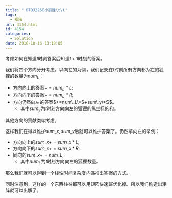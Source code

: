 ```yaml
---
title: " DTOJ2268小狐狸\t\t"
tags:
  - 矩阵
url: 4154.html
id: 4154
categories:
  - Solution
date: 2018-10-16 13:19:05
---
```


考虑如何在知道$t$时刻答案后知道$t+1$时刻的答案。

我们将四个方向分开考虑。以向左的为例，我们记录在t时刻所有方向都为左的狐狸的数量为$num_L$：

*   方向向上的答案$+=num_L*L$;
*   方向向下的答案$+=num_L*R$;
*   方向仍然向左的答案$+=num\_L\*S+sum\_y\*S$。
    *   其中$sum_y$为$t$时刻方向向左的狐狸的纵坐标的和。

其他方向的贡献类似考虑。

这样我们在得以维护$sum\_x,sum\_y$后就可以维护答案了。仍然拿向左的举例：

*   方向向上的$sum\_x+=sum\_x*L$;
*   方向向下的$sum\_x+=sum\_x*R$;
*   同向的$sum\_x+=num\_L$;
    *   其中$num_L$为$t$时刻方向向左的狐狸数量。

那么我们就可以得到一个线性时间复杂度内递推出答案的方式。

同时注意到，这样的一个东西往往都可以用矩阵快速幂优化掉。所以我们构造出矩阵就可以出解了。